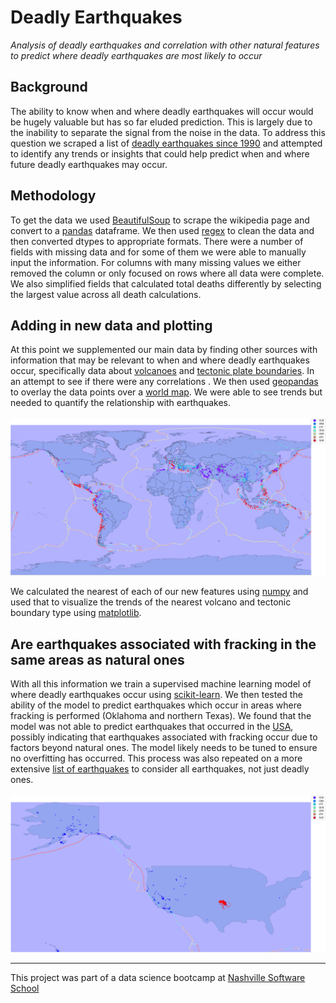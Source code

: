 # Deadly Earthquakes
*Analysis of deadly earthquakes and correlation with other natural features to predict where deadly earthquakes are most likely to occur*

## Background
The ability to know when and where deadly earthquakes will occur would be hugely valuable but has so far eluded prediction. This is largely due to the inability to separate the signal from the noise in the data. To address this question we scraped a list of <a href="https://en.wikipedia.org/wiki/List_of_deadly_earthquakes_since_1900" target="_blank">deadly earthquakes since 1990</a> and attempted to identify any trends or insights that could help predict when and where future deadly earthquakes may occur. 

## Methodology
To get the data we used <a href="https://www.crummy.com/software/BeautifulSoup/bs4/doc/" target="_blank">BeautifulSoup</a> to scrape the wikipedia page and convert to a <a href="https://pandas.pydata.org/pandas-docs/version/0.22.0/" target="_blank">pandas</a> dataframe. We then used <a href="https://docs.python.org/3/howto/regex.html" target="_blank">regex</a> to clean the data and then converted dtypes to appropriate formats. There were a number of fields with missing data and for some of them we were able to manually input the information. For columns with many missing values we either removed the column or only focused on rows where all data were complete. We also simplified fields that calculated total deaths differently by selecting the largest value across all death calculations. 

## Adding in new data and plotting
At this point we supplemented our main data by finding other sources with information that may be relevant to when and where deadly earthquakes occur, specifically data about <a href="http://volcano.oregonstate.edu/volcano_table" target="_blank">volcanoes</a> and <a href="https://github.com/fraxen/tectonicplates" target="_blank">tectonic plate boundaries</a>. In an attempt to see if there were any correlations . We then used <a href="http://geopandas.org/" target="_blank">geopandas</a> to overlay the data points over a <a href="https://github.com/Stefie/geojson-world" target="_blank">world map</a>. We were able to see trends but needed to quantify the relationship with earthquakes. <br>
<br>
![world_map](/images/quakes_world_map.png)

We calculated the nearest of each of our new features using <a href="http://www.numpy.org/" target="_blank">numpy</a> and used that to visualize the trends of the nearest volcano and tectonic boundary type using <a href="https://matplotlib.org/" target="_blank">matplotlib</a>. 

## Are earthquakes associated with fracking in the same areas as natural ones
With all this information we train a supervised machine learning model of where deadly earthquakes occur using <a href="http://scikit-learn.org/stable/index.html" target="_blank">scikit-learn</a>. We then tested the ability of the model to predict earthquakes which occur in areas where fracking is performed (Oklahoma and northern Texas). We found that the model was not able to predict earthquakes that occurred in the <a href="https://github.com/johan/world.geo.json/tree/master/countries" target="_blank">USA</a>, possibly indicating that earthquakes associated with fracking occur due to factors beyond natural ones. The model likely needs to be tuned to ensure no overfitting has occurred. This process was also repeated on a more extensive <a href="https://volcano.si.edu/E3/" target="_blank">list of earthquakes</a> to consider all earthquakes, not just deadly ones. <br>
<br>
![us_map](/images/quakes_USA_map.png)

***
This project was part of a data science bootcamp at <a href="http://nashvillesoftwareschool.com/" target="_blank">Nashville Software School</a>
